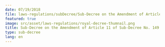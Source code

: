 ```yaml
---
date: 07/19/2018
file: laws-regulations/subDecree/Sub-Decree on the Amendment of Article 11 of Sub-Decree No. 149 dated 5 September 2017 on the Determination of Usage Fees for the Telephone Numbering and Telecommunications Numbering.pdf
featured: true
image: src/asset/laws-regulations/royal-decree-thumnail.png
title: Sub-Decree on the Amendment of Article 11 of Sub-Decree No. 149 dated 5 September 2017 on the Determination of Usage Fees for the Telephone Numbering and Telecommunications Numbering
type: sub-decree
lang: en
---
```

